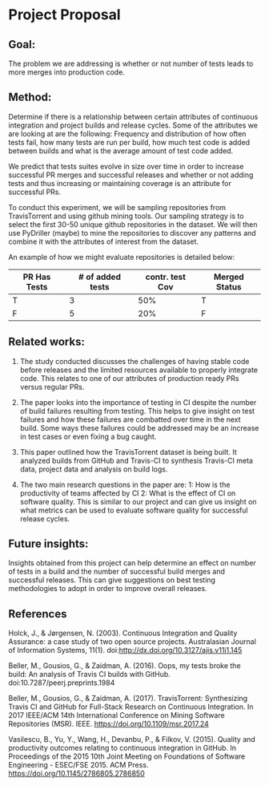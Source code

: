 # Project Proposal

## Goal:
The problem we are addressing is whether or not number of tests leads to more merges into production code.

## Method:
Determine if there is a relationship between certain attributes of continuous integration and project builds and release cycles. Some of the attributes we are looking at are the following: Frequency and distribution of how often tests fail, how many tests are run per build, how much test code is added between builds and what is the average amount of test code added. 

We predict that tests suites evolve in size over time in order to increase successful PR merges and successful releases and whether or not adding tests and thus increasing or maintaining coverage is an attribute for successful PRs.

To conduct this experiment, we will be sampling repositories from TravisTorrent and using github mining tools. Our sampling strategy is to select the first 30-50 unique github repositories in the dataset. We will then use PyDriller (maybe) to mine the repositories to discover any patterns and combine it with the attributes of interest from the dataset.

An example of how we might evaluate repositories is detailed below: 

| PR Has Tests  | # of added tests | contr. test Cov | Merged Status |
| ------------- | ---------------- | --------------- | ------------- |
|       T       |        3         |        50%      |       T       |
|       F       |        5         |        20%      |       F       |

## Related works:
1. The study conducted discusses the challenges of having stable code before releases and the limited resources available to properly integrate code. This relates to one of our attributes of production ready PRs versus regular PRs.

2. The paper looks into the importance of testing in CI despite the number of build failures resulting from testing. This helps to give insight on test failures and how these failures are combatted over time in the next build. Some ways these failures could be addressed may be an increase in test cases or even fixing a bug caught.

3. This paper outlined how the TravisTorrent dataset is being built. It analyzed builds from GitHub and Travis-CI to synthesis Travis-CI meta data, project data and analysis on build logs.

4. The two main research questions in the paper are: 1: How is the productivity of teams affected by CI 2: What is the effect of CI on software quality. This is similar to our project and can give us insight on what metrics can be used to evaluate software quality for successful release cycles.

## Future insights:
Insights obtained from this project can help determine an effect on number of tests in a build and the number of successful build merges and successful releases. This can give suggestions on best testing methodologies to adopt in order to improve overall releases. 


## References

Holck, J., & Jørgensen, N. (2003). Continuous Integration and Quality Assurance: a case study of two open source projects. Australasian Journal of Information Systems, 11(1). doi:http://dx.doi.org/10.3127/ajis.v11i1.145

Beller, M., Gousios, G., & Zaidman, A. (2016). Oops, my tests broke the build: An analysis of Travis CI builds with GitHub. doi:10.7287/peerj.preprints.1984

Beller, M., Gousios, G., & Zaidman, A. (2017). TravisTorrent: Synthesizing Travis CI and GitHub for Full-Stack Research on Continuous Integration. In 2017 IEEE/ACM 14th International Conference on Mining Software Repositories (MSR). IEEE. https://doi.org/10.1109/msr.2017.24

Vasilescu, B., Yu, Y., Wang, H., Devanbu, P., & Filkov, V. (2015). Quality and productivity outcomes relating to continuous integration in GitHub. In Proceedings of the 2015 10th Joint Meeting on Foundations of Software Engineering - ESEC/FSE 2015. ACM Press. https://doi.org/10.1145/2786805.2786850

